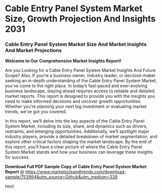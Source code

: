 <h1>Cable Entry Panel System Market Size, Growth Projection And Insights 2031</h1><div class="" data-test-id=""><h3><span class="">Cable Entry Panel System Market Size And Market Insights And Market Projections</span></h3></div><div class="" data-test-id=""><p><strong>Welcome to Our Comprehensive Market Insights Report!</strong></p><p>Are you Looking for a Cable Entry Panel System Market Insights And Future Scope? Also, If you&rsquo;re a business owner, industry leader, or decision-maker seeking an in-depth understanding of the Cable Entry Panel System Market, you&rsquo;ve come to the right place. In today&rsquo;s fast-paced and ever-evolving business landscape, staying ahead requires access to reliable and detailed market reports. This report is designed to provide you with the insights you need to make informed decisions and uncover growth opportunities. Whether you&rsquo;re planning your next big investment or evaluating market trends, we&rsquo;ve got you covered.</p><p>In this report, we&rsquo;ll delve into the key aspects of the Cable Entry Panel System Market, including its size, share, and dynamics such as drivers, restraints, and emerging opportunities. Additionally, we&rsquo;ll spotlight major industry players, provide a detailed breakdown of market segmentation, and explore other critical factors shaping the market landscape. By the end of this report, you&rsquo;ll have a clear picture of where the Cable Entry Panel System Market stands and how your business can leverage these insights for success.</p><p><strong>Download Full PDF Sample Copy of Cable Entry Panel System Market Report</strong> @ <a href="https://www.marketsizeandtrends.com/download-sample/753994&utm_source=Github&utm_medium=339" target="_blank">https://www.marketsizeandtrends.com/download-sample/753994&utm_source=Github&utm_medium=339</a></p></div><div class="" data-test-id=""><p><span class="">html<!DOCTYPE html><html lang="en"><head> <meta charset="UTF-8"> <meta name="viewport" content="width=device-width, initial-scale=1.0"> <title Cable Entry Panel System Market Growth and Outlook</title></head><body><h1>Growth and Future Outlook of the Cable Entry Panel System Market</h1><p>The cable entry panel system market has been experiencing significant growth due to the increasing demand for efficient cable management solutions across various industries. With advancements in technology and the need for improved safety measures, the cable entry panel systems are becoming essential in sectors such as telecommunications, manufacturing, and renewable energy. The market size was valued at approximately USD 2 billion in 2024, and it is projected to expand steadily over the coming years.</p><p>Between 2024 and 2032, the market is anticipated to witness a compound annual growth rate (CAGR) of around 7%. By 2032, the market size is expected to reach around USD 3.5 billion. This growth can be attributed to the increasing installation of renewable energy plants, which requires effective cable management solutions to ensure operational efficiency and safety. Furthermore, growing urbanization and infrastructure projects are amplifying the demand for cable entry panel systems, as new constructions require reliable electrical management systems.</p><p><strong></strong></p><p>Technological innovations such as the integration of smart technologies in cable entry panel systems are also contributing to the market growth. The shift towards automation and smart grid solutions enhances the functionality of these systems, enabling better monitoring and management capabilities. Additionally, the rising focus on energy efficiency and sustainability is driving industries to adopt more advanced cable management systems, which are environmentally conscious and cost-effective.</p><p>Moreover, the increased adoption of electric vehicles (EVs) is expected to influence the cable entry panel system market positively. As the EV sector grows, the need for efficient charging infrastructure and associated cable management systems will rise. Hence, the market is set to benefit from the surge in electric vehicle production and infrastructure development initiatives.</p></body></html></span></p><p><strong><span class="">What are the&nbsp;Type driving the growth of the Cable Entry Panel System Market?</span></strong></p></div><div class="" data-test-id=""><p><span class="">Growing demand for below Type around the world has had a direct impact on the growth of the Cable Entry Panel System Market:</span></p></div><div class="" data-test-id=""><p>For Cables without Connectors, For Cables with Connectors</p><p><span class=""><strong>What are the&nbsp;Applications&nbsp;of Cable Entry Panel System Market available in the Market?</strong></span></p></div><div class="" data-test-id=""><p><span class="">Based on Application the Market is categorized into Below types that held the largest Cable Entry Panel System Market share In 2024.</span></p></div><div class="" data-test-id=""><p><span class="">Electrical Cabinets, Mechanical Engineering, Vehicle Engineering, Industrial Automation, Renewable Energies, Others</span></p><p><span class=""><strong>Who is the largest Manufacturers of Cable Entry Panel System Market worldwide?</strong></span></p></div><div class="" data-test-id=""><p><span class="">Murrplastik, Roxtec, Trelleborg, Icotek, Jacob, Weidmuller, Conta Clip, LAPP, Lutze, DetasUltra, CAMA System GmbH, Flexa, Phoenix Contact, Mencom Corporation, HH Barnum, Beisit Electric Tech (Hangzhou) Co, Shanghai Tuming Industrial Co, Linkwell Electric</span></p></div><div class="" data-test-id="">&nbsp;</div><div class="" data-test-id="">&nbsp;</div><div class="" data-test-id=""><p><span class=""><strong>Get Discount On The Purchase Of This Report @</strong> <a href="https://www.marketsizeandtrends.com/ask-for-discount/753994&utm_source=Github&utm_medium=339" target="_blank">https://www.marketsizeandtrends.com/ask-for-discount/753994&utm_source=Github&utm_medium=339</a></span></p></div><div class="" data-test-id=""><div class="article-main__content" data-test-id="publishing-text-block"><h3><span class="">Global Cable Entry Panel System Market Regional Analysis</span></h3></div><div class="article-main__content" data-test-id="publishing-text-block"><p><span class="">To conduct a regional analysis of the global Cable Entry Panel System Market, we typically examine various regions such as North America, Europe, Asia-Pacific, Latin America, and the Middle East &amp; Africa. Here's a brief overview:</span></p></div><div class="article-main__content" data-test-id="publishing-text-block"><ul><li><strong><span class="font-[700]">North America</span></strong><span class=""><strong>:</strong> is often a leading market due to advanced technology infrastructure, high consumer demand, and significant investment in R&amp;D.</span></li><li><strong><span class="font-[700]">Europe</span></strong><span class=""><strong>:</strong> strong market presence with robust regulatory frameworks, high consumer awareness, and a focus on sustainable practices.</span></li><li><strong><span class="font-[700]">Asia-Pacific</span></strong><span class=""><strong>:</strong> a rapidly growing market driven by increasing population, urbanization, and rising disposable incomes, especially in countries like China and India.</span></li><li><strong><span class="font-[700]">Latin America</span></strong><span class=""><strong>:</strong> is an emerging market with growth potential, driven by economic development and increasing investment in technology and infrastructure.</span></li><li><strong><span class="font-[700]">Middle East &amp; Africa</span></strong><span class=""><strong>:</strong> Growth in this region is driven by economic diversification efforts, particularly in the Gulf countries, and increasing investment in technology.</span></li></ul></div></div><div class="" data-test-id=""><h3><span class="">Our Cable Entry Panel System Market Analysis Report Contains Following:</span></h3><p>&nbsp;</p><p><strong>1. Comprehensive Cable Entry Panel System Market Analysis<br /></strong></p><p>Our report offers an in-depth analysis of the Cable Entry Panel System Market current size, historical growth, and future potential. You'll gain a clear understanding of Cable Entry Panel System Market trends, key drivers, and challenges shaping the industry. This detailed overview ensures you have the data necessary to make strategic decisions and capitalize on emerging opportunities.</p><p><strong>2. Industry Dynamics and Opportunities</strong></p><p>Explore the critical forces influencing the Cable Entry Panel System Market, including driving factors, restraints, and growth opportunities. We identify emerging trends and technological advancements that could redefine the industry landscape. This section helps you anticipate changes and adapt your business strategies for long-term success.</p><p>&nbsp;</p><p><strong>3. Competitive Landscape</strong></p><p>Gain valuable insights into the leading players in the Cable Entry Panel System Market, including their strategies, Cable Entry Panel System Market shares, and recent developments. Our report provides a detailed assessment of competitive dynamics, helping you understand where your business stands and how to strengthen your market position.</p><p>&nbsp;</p><p><strong>4. Detailed Cable Entry Panel System Market Segmentation</strong></p><p>The report breaks down the market into key segments such as product types, applications, and geographical regions. This segmentation enables a granular analysis of each category, revealing specific growth areas and tailored insights that align with your business needs.</p><p>&nbsp;</p><p><strong>5. Data-Driven Insights and Projections</strong></p><p>Our report is backed by reliable data, analytics, and forecasts that provide a future-oriented perspective on the Cable Entry Panel System Market. With precise projections and actionable insights, you can confidently plan for growth, allocate resources, and mitigate risks in an ever-changing business environment.</p></div><div class="" data-test-id=""><h3><span class="">Detailed TOC of Global Cable Entry Panel System Market Research Report, 2024-2030</span></h3></div><div class="" data-test-id=""><p><strong><span class="">1. Introduction of the Cable Entry Panel System Market</span></strong></p></div><div class="" data-test-id=""><ul><li><span class="">Overview of the Market</span></li><li><span class="">Scope of Report</span></li><li><span class="">Assumptions</span></li></ul></div><div class="" data-test-id=""><p><strong><span class="">2. Executive Summary</span></strong></p></div><div class="" data-test-id=""><p><strong><span class="">3. Research Methodology of Market Size And Trends</span></strong></p></div><div class="" data-test-id=""><ul><li><span class="">Data Mining</span></li><li><span class="">Validation</span></li><li><span class="">Primary Interviews</span></li><li><span class="">List of Data Sources</span></li></ul></div><div class="" data-test-id=""><p><strong><span class="">4. Cable Entry Panel System Market Outlook</span></strong></p></div><div class="" data-test-id=""><ul><li><span class="">Overview</span></li><li><span class="">Market Dynamics</span></li><li><span class="">Drivers</span></li><li><span class="">Restraints</span></li><li><span class="">Opportunities</span></li><li><span class="">Porters Five Force Model</span></li><li><span class="">Value Chain Analysis</span></li></ul></div><div class="" data-test-id=""><p><strong><span class="">5. Cable Entry Panel System Market, By Product</span></strong></p></div><div class="" data-test-id=""><p><strong><span class="">6. Cable Entry Panel System Market, By Application</span></strong></p></div><div class="" data-test-id=""><p><strong><span class="">7. Cable Entry Panel System Market, By Geography</span></strong></p></div><div class="" data-test-id=""><ul><li><span class="">North America</span></li><li><span class="">Europe</span></li><li><span class="">Asia Pacific</span></li><li><span class="">Rest of the World</span></li></ul></div><div class="" data-test-id=""><p><strong><span class="">8. Cable Entry Panel System Market Competitive Landscape</span></strong></p></div><div class="" data-test-id=""><ul><li><span class="">Overview</span></li><li><span class="">Company Market Ranking</span></li><li><span class="">Key Development Strategies</span></li></ul></div><div class="" data-test-id=""><p><strong><span class="">9. Company Profiles</span></strong></p></div><div class="" data-test-id=""><p><strong><span class="">10. Appendix</span></strong></p></div><div class="" data-test-id=""><p><strong><span class="">For More Information or Query, Visit @ <a href="https://www.marketsizeandtrends.com/report/cable-entry-panel-system-market" target="_blank">https://www.marketsizeandtrends.com/report/cable-entry-panel-system-market</a></span></strong></p></div><div class="" data-test-id=""><div class="article-main__content" data-test-id="publishing-text-block"><h3><strong><span class="">FAQs</span></strong></h3></div><div class="article-main__content" data-test-id="publishing-text-block"><h3><span class="">1. What is the current size and growth potential of the Cable Entry Panel System Market?</span></h3></div><div class="article-main__content" data-test-id="publishing-text-block"><p><span class="font-[700]">Answer</span><span class="">: Cable Entry Panel System Market size was valued at USD XX Billion in 2024 and is projected to reach USD XX Billion by 2031, growing at a CAGR of XX% from 2024 to 2031.</span></p></div><div class="article-main__content" data-test-id="publishing-text-block"><h3><span class="">2. What are the major challenges faced by the Cable Entry Panel System Market?</span></h3></div><div class="article-main__content" data-test-id="publishing-text-block"><p><span class="font-[700]">Answer</span><span class="">: Cable Entry Panel System Market face challenges such as intense competition, rapidly evolving technology, and the need to adapt to changing market demands.</span></p></div><div class="article-main__content" data-test-id="publishing-text-block"><h3><span class="">3. Which Top companies are the leading Key players in the Data Governance Service Industry?</span></h3></div><div class="article-main__content" data-test-id="publishing-text-block"><p><span class="font-[700]">Answer</span><span class="">: Murrplastik, Roxtec, Trelleborg, Icotek, Jacob, Weidmuller, Conta Clip, LAPP, Lutze, DetasUltra, CAMA System GmbH, Flexa, Phoenix Contact, Mencom Corporation, HH Barnum, Beisit Electric Tech (Hangzhou) Co, Shanghai Tuming Industrial Co, Linkwell Electric are the Major players in the Cable Entry Panel System Market.</span></p></div><div class="article-main__content" data-test-id="publishing-text-block"><h3><span class="">4. Which market segments are included in the report on Cable Entry Panel System Market?</span></h3></div><div class="article-main__content" data-test-id="publishing-text-block"><p><span class="font-[700]">Answer</span><span class="">: The Cable Entry Panel System Market is Segmented based on Type, Application, And Geography.</span></p></div><div class="article-main__content" data-test-id="publishing-text-block"><h3><span class="">5. What factors are influencing the future trajectory of the Cable Entry Panel System Market?</span></h3></div><div class="article-main__content" data-test-id="publishing-text-block"><p><span class="font-[700]">Answer:</span><span class="">&nbsp;Industries are predominantly shaped by technological advancements, consumer preferences, and regulatory changes.</span></p></div><p><strong><span class="">About Us: Market Size And Trends</span></strong></p></div><div class="" data-test-id=""><p><span class="">Market Size And Trends is a premier Global Research and Consulting firm serving a diverse clientele of over 5000+ global customers. We specialize in delivering cutting-edge analytical research solutions and comprehensive information-enriched research studies.</span></p></div><div class="" data-test-id=""><p><span class="">Our expertise encompasses strategic and growth analyses, providing the crucial data and insights required to make informed corporate decisions and achieve key revenue goals.</span></p></div><div class="" data-test-id=""><p><span class="">With a dedicated team of 250 Analysts and Subject Matter Experts, we excel in data collection and governance, utilizing advanced industrial techniques to gather and analyze data across more than 25,000 high-impact and niche markets. Our analysts are adept at integrating modern data collection methods with superior research methodologies, ensuring the production of precise and insightful research based on years of collective experience and specialized knowledge.</span></p></div><div class="" data-test-id=""><p><strong><span class="">Contact us:</span></strong></p></div><div class="" data-test-id=""><p><span class="">Mr. Edwyne Fernandes</span></p></div><div class="" data-test-id=""><p><span class="">US: +1(302) 551-2611<br /></span></p><p><span class=""><strong>Web:</strong> <a href="https://www.marketsizeandtrends.com/" target="_blank">Market Size And Trends</a></span></p></div>
